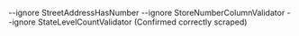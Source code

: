 --ignore StreetAddressHasNumber --ignore StoreNumberColumnValidator --ignore StateLevelCountValidator (Confirmed correctly scraped)
